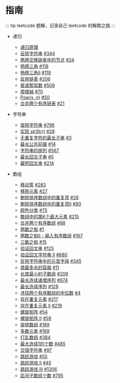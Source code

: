 # 指南

::: tip
leetcode 题解，记录自己 leetcode 的解题之路
:::

+ 递归
  + [递归原理](./recursion/principle.md)
  + [反转字符串](./recursion/print-reverse.md) [#344](https://leetcode-cn.com/problems/reverse-string/)
  + [两两交换链表中的节点](./recursion/swap-pairs.md) [#24](https://leetcode-cn.com/problems/swap-nodes-in-pairs/)
  + [杨辉三角](./recursion/triangle.md) [#118](https://leetcode-cn.com/problems/pascals-triangle/)
  + [杨辉三角II](./recursion/triangle2.md) [#119](https://leetcode-cn.com/problems/pascals-triangle-ii/)
  + [反转链表](./recursion/reverse-list.md) [#206](https://leetcode-cn.com/problems/reverse-linked-list/)
  + [斐波那契数](./recursion/fibonacci.md) [#509](https://leetcode-cn.com/problems/fibonacci-number/)
  + [爬楼梯](./recursion/climb-stairs.md) [#70](https://leetcode-cn.com/problems/climbing-stairs/)
  + [Pow(x, n)](./recursion/pow.md) [#50](https://leetcode-cn.com/problems/powx-n/)
  + [合并两个有序链表](./recursion/merge-two-lists.md) [#21](https://leetcode-cn.com/problems/merge-two-sorted-lists/)
  
+ 字符串
  + [旋转字符串](./string/rotate-string.md) [#796](https://leetcode-cn.com/problems/rotate-string/submissions/)
  + [实现 strStr()](./string/implement-strstr.md) [#28](https://leetcode-cn.com/problems/implement-strstr/)
  + [无重复字符的最长子串](./string/longest-substring-without-repeating-characters.md) [#3](https://leetcode-cn.com/problems/longest-substring-without-repeating-characters/)
  + [最长公共前缀](./string/longest-common-prefix.md) [#14](https://leetcode-cn.com/problems/longest-common-prefix/)
  + [字符串的排列](./string/permutation-in-string.md) [#567](https://leetcode-cn.com/problems/permutation-in-string/)
  + [最长回文子串](./string/longest-palindromic-substring) [#5](https://leetcode-cn.com/problems/longest-palindromic-substring/)
  + [最短回文串](./string/shortest-palindrome.md) [#214](https://leetcode-cn.com/problems/shortest-palindrome/)

+ 数组
  + [移动零](./array/move-zeroes.md) [#283](https://leetcode-cn.com/problems/move-zeroes/)
  + [移除元素](./array/remove-element.md) [#27](https://leetcode-cn.com/problems/remove-element/)
  + [删除排序数组中的重复项](./array/remove-duplicates.md) [#26](https://leetcode-cn.com/problems/remove-duplicates-from-sorted-array/)
  + [删除排序数组中的重复项II](./array/remove-duplicates2.md) [#80](https://leetcode-cn.com/problems/remove-duplicates-from-sorted-array-ii/)
  + [颜色分类](./array/sort-colors.md) [#75](https://leetcode-cn.com/problems/sort-colors/)
  + [数组中的第K个最大元素](./array/find-kth-largest.md) [#215](https://leetcode-cn.com/problems/kth-largest-element-in-an-array/)
  + [合并两个有序数组](./array/merge-sorted-array.md) [#88](https://leetcode-cn.com/problems/merge-sorted-array/)
  + [两数之和](./array/two-sum.md) [#1](https://leetcode-cn.com/problems/two-sum/)
  + [两数之和II - 输入有序数组](./array/two-sum2.md) [#167](https://leetcode-cn.com/problems/two-sum-ii-input-array-is-sorted/)
  + [三数之和](./array/three-sum.md) [#15](https://leetcode-cn.com/problems/3sum/)
  + [验证回文串](./array/is-palindrome.md) [#125](https://leetcode-cn.com/problems/valid-palindrome/)
  + [验证回文字符串 Ⅱ](./array/is-palindrome2.md) [#680](https://leetcode-cn.com/problems/valid-palindrome-ii/)
  + [反转字符串中的元音字母](./array/reverse-vowels.md) [#345](https://leetcode-cn.com/problems/reverse-vowels-of-a-string/)
  + [盛最多水的容器](./array/container-with-most-water.md) [#11](https://leetcode-cn.com/problems/container-with-most-water/)
  + [长度最小的子数组](./array/min-sub-array-len.md) [#209](https://leetcode-cn.com/problems/minimum-size-subarray-sum/)
  + [最长连续递增序列](./array/find-length-of-lcis.md) [#674](https://leetcode-cn.com/problems/longest-continuous-increasing-subsequence/)
  + [最长连续序列](./array/longest-consecutive.md) [#128](https://leetcode-cn.com/problems/longest-consecutive-sequence/)
  + [寻找两个有序数组的中位数](./array/find-median-sorted-arrays.md) [#4](https://leetcode-cn.com/problems/median-of-two-sorted-arrays/)
  + [存在重复元素](./array/contains-duplicate.md) [#217](https://leetcode-cn.com/problems/contains-duplicate/)
  + [存在重复元素 II](./array/contains-duplicate2.md) [#219](https://leetcode-cn.com/problems/contains-duplicate-ii/)
  + [螺旋矩阵](./array/spiral-matrix.md) [#54](https://leetcode-cn.com/problems/spiral-matrix/)
  + [螺旋矩阵 II](./array/spiral-matrix2.md) [#59](https://leetcode-cn.com/problems/spiral-matrix-ii/)
  + [旋转数组](./array/rotate-array.md) [#189](https://leetcode-cn.com/problems/rotate-array/)
  + [多数元素](./array/majority-element.md) [#169](https://leetcode-cn.com/problems/majority-element/)
  + [打乱数组](./array/shuffle-an-array.md) [#384](https://leetcode-cn.com/problems/shuffle-an-array/)
  + [最大连续1的个数](./array/max-consecutive-ones.md) [#485](https://leetcode-cn.com/problems/max-consecutive-ones/)
  + [交错字符串](./array/interleaving-string.md) [#97](https://leetcode-cn.com/problems/interleaving-string/)
  + [跳跃游戏](./array/jump-game.md) [#55](https://leetcode-cn.com/problems/jump-game/)
  + [跳跃游戏 II](./array/jump-game2.md) [#45](https://leetcode-cn.com/problems/jump-game-ii/)
  + [跳跃游戏 III](./array/jump-game3.md) [#1306](https://leetcode-cn.com/problems/jump-game-iii/)
  + [区间子数组个数](./array/num-subarray-bounded-max.md) [#795](https://leetcode-cn.com/problems/number-of-subarrays-with-bounded-maximum/)
